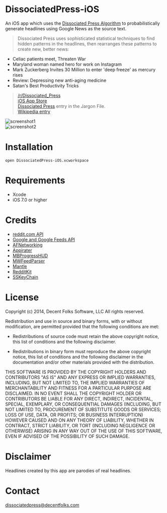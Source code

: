 DissociatedPress-iOS
====================

An iOS app which uses the [Dissociated Press Algorithm](http://www.catb.org/~esr/jargon/html/D/Dissociated-Press.html) to probabilistically generate headlines using Google News as the source text.  


>Dissociated Press uses sophisticated statistical techniques to find hidden patterns in the headlines, then rearranges these patterns to create new, better news:
* Celiac patients meet, Threaten War
* Maryland woman named hero for work on Instagram
* Mark Zuckerberg Invites 30 Million to enter 'deep freeze' as mercury rises
* Review: Depressing new anti-aging medicine
* Satan's Best Productivity Tricks

>[/r/Dissociated_Press](http://reddit.com/r/Dissociated_Press)  
[iOS App Store](https://itunes.apple.com/us/app/dissociated-press-parody-news/id962909584?ls=1&mt=8)  
[Dissociated Press](http://www.catb.org/~esr/jargon/html/D/Dissociated-Press.html) entry in the Jargon File.  
[Wikipedia entry](http://en.wikipedia.org/wiki/Dissociated_press)

![screenshot1](http://i.imgur.com/6WaVst6.png)  
![screenshot2](http://i.imgur.com/vLGrUC1.png)

Installation
====================
```
open DissociatedPress-iOS.xcworkspace
```

Requirements
====================
* Xcode
* iOS 7.0 or higher

Credits
====================

* [reddit.com API](http://www.reddit.com/dev/api)
* [Google and Google Feeds API](https://developers.google.com/feed/v1/jsondevguide)
* [AFNetworking](https://github.com/AFNetworking/AFNetworking)
* [Appirater](https://github.com/arashpayan/appirater)
* [MBProgressHUD](https://github.com/jdg/MBProgressHUD)
* [MWFeedParser](https://github.com/mwaterfall/MWFeedParser)
* [Mantle](https://github.com/Mantle/Mantle)
* [RedditKit](https://github.com/samsymons/RedditKit)
* [SSKeyChain](https://github.com/soffes/sskeychain)


License
====================
Copyright (c) 2014, Decent Folks Software, LLC
All rights reserved.

Redistribution and use in source and binary forms, with or without
modification, are permitted provided that the following conditions are met:

* Redistributions of source code must retain the above copyright notice, this
  list of conditions and the following disclaimer.

* Redistributions in binary form must reproduce the above copyright notice,
  this list of conditions and the following disclaimer in the documentation
  and/or other materials provided with the distribution.

THIS SOFTWARE IS PROVIDED BY THE COPYRIGHT HOLDERS AND CONTRIBUTORS "AS IS"
AND ANY EXPRESS OR IMPLIED WARRANTIES, INCLUDING, BUT NOT LIMITED TO, THE
IMPLIED WARRANTIES OF MERCHANTABILITY AND FITNESS FOR A PARTICULAR PURPOSE ARE
DISCLAIMED. IN NO EVENT SHALL THE COPYRIGHT HOLDER OR CONTRIBUTORS BE LIABLE
FOR ANY DIRECT, INDIRECT, INCIDENTAL, SPECIAL, EXEMPLARY, OR CONSEQUENTIAL
DAMAGES (INCLUDING, BUT NOT LIMITED TO, PROCUREMENT OF SUBSTITUTE GOODS OR
SERVICES; LOSS OF USE, DATA, OR PROFITS; OR BUSINESS INTERRUPTION) HOWEVER
CAUSED AND ON ANY THEORY OF LIABILITY, WHETHER IN CONTRACT, STRICT LIABILITY,
OR TORT (INCLUDING NEGLIGENCE OR OTHERWISE) ARISING IN ANY WAY OUT OF THE USE
OF THIS SOFTWARE, EVEN IF ADVISED OF THE POSSIBILITY OF SUCH DAMAGE.

Disclaimer
====================
Headlines created by this app are parodies of real headlines.  

Contact
====================
dissociatedpress@decentfolks.com
